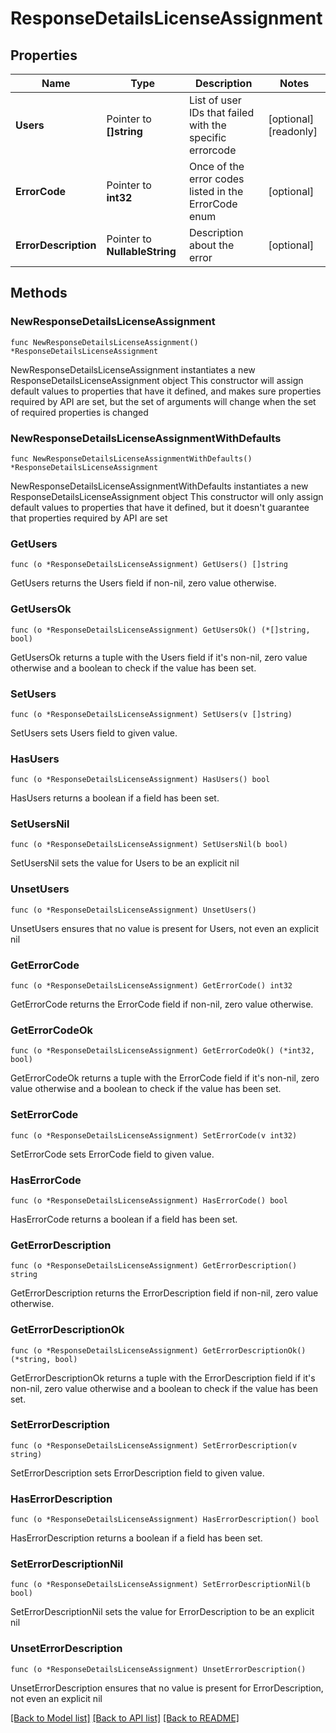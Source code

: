 # ResponseDetailsLicenseAssignment

## Properties

Name | Type | Description | Notes
------------ | ------------- | ------------- | -------------
**Users** | Pointer to **[]string** | List of user IDs that failed with the specific errorcode | [optional] [readonly] 
**ErrorCode** | Pointer to **int32** | Once of the error codes listed in the ErrorCode enum | [optional] 
**ErrorDescription** | Pointer to **NullableString** | Description about the error | [optional] 

## Methods

### NewResponseDetailsLicenseAssignment

`func NewResponseDetailsLicenseAssignment() *ResponseDetailsLicenseAssignment`

NewResponseDetailsLicenseAssignment instantiates a new ResponseDetailsLicenseAssignment object
This constructor will assign default values to properties that have it defined,
and makes sure properties required by API are set, but the set of arguments
will change when the set of required properties is changed

### NewResponseDetailsLicenseAssignmentWithDefaults

`func NewResponseDetailsLicenseAssignmentWithDefaults() *ResponseDetailsLicenseAssignment`

NewResponseDetailsLicenseAssignmentWithDefaults instantiates a new ResponseDetailsLicenseAssignment object
This constructor will only assign default values to properties that have it defined,
but it doesn't guarantee that properties required by API are set

### GetUsers

`func (o *ResponseDetailsLicenseAssignment) GetUsers() []string`

GetUsers returns the Users field if non-nil, zero value otherwise.

### GetUsersOk

`func (o *ResponseDetailsLicenseAssignment) GetUsersOk() (*[]string, bool)`

GetUsersOk returns a tuple with the Users field if it's non-nil, zero value otherwise
and a boolean to check if the value has been set.

### SetUsers

`func (o *ResponseDetailsLicenseAssignment) SetUsers(v []string)`

SetUsers sets Users field to given value.

### HasUsers

`func (o *ResponseDetailsLicenseAssignment) HasUsers() bool`

HasUsers returns a boolean if a field has been set.

### SetUsersNil

`func (o *ResponseDetailsLicenseAssignment) SetUsersNil(b bool)`

 SetUsersNil sets the value for Users to be an explicit nil

### UnsetUsers
`func (o *ResponseDetailsLicenseAssignment) UnsetUsers()`

UnsetUsers ensures that no value is present for Users, not even an explicit nil
### GetErrorCode

`func (o *ResponseDetailsLicenseAssignment) GetErrorCode() int32`

GetErrorCode returns the ErrorCode field if non-nil, zero value otherwise.

### GetErrorCodeOk

`func (o *ResponseDetailsLicenseAssignment) GetErrorCodeOk() (*int32, bool)`

GetErrorCodeOk returns a tuple with the ErrorCode field if it's non-nil, zero value otherwise
and a boolean to check if the value has been set.

### SetErrorCode

`func (o *ResponseDetailsLicenseAssignment) SetErrorCode(v int32)`

SetErrorCode sets ErrorCode field to given value.

### HasErrorCode

`func (o *ResponseDetailsLicenseAssignment) HasErrorCode() bool`

HasErrorCode returns a boolean if a field has been set.

### GetErrorDescription

`func (o *ResponseDetailsLicenseAssignment) GetErrorDescription() string`

GetErrorDescription returns the ErrorDescription field if non-nil, zero value otherwise.

### GetErrorDescriptionOk

`func (o *ResponseDetailsLicenseAssignment) GetErrorDescriptionOk() (*string, bool)`

GetErrorDescriptionOk returns a tuple with the ErrorDescription field if it's non-nil, zero value otherwise
and a boolean to check if the value has been set.

### SetErrorDescription

`func (o *ResponseDetailsLicenseAssignment) SetErrorDescription(v string)`

SetErrorDescription sets ErrorDescription field to given value.

### HasErrorDescription

`func (o *ResponseDetailsLicenseAssignment) HasErrorDescription() bool`

HasErrorDescription returns a boolean if a field has been set.

### SetErrorDescriptionNil

`func (o *ResponseDetailsLicenseAssignment) SetErrorDescriptionNil(b bool)`

 SetErrorDescriptionNil sets the value for ErrorDescription to be an explicit nil

### UnsetErrorDescription
`func (o *ResponseDetailsLicenseAssignment) UnsetErrorDescription()`

UnsetErrorDescription ensures that no value is present for ErrorDescription, not even an explicit nil

[[Back to Model list]](../README.md#documentation-for-models) [[Back to API list]](../README.md#documentation-for-api-endpoints) [[Back to README]](../README.md)


